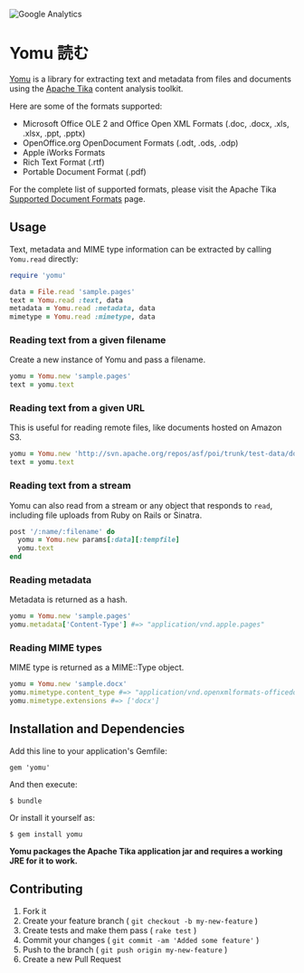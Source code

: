 ![Google Analytics](https://ga-beacon.appspot.com/UA-31066891-2/yomu/code)

# Yomu 読む

[Yomu](http://erol.github.com/yomu) is a library for extracting text and metadata from files and documents using the [Apache Tika](http://tika.apache.org/) content analysis toolkit.

Here are some of the formats supported:

- Microsoft Office OLE 2 and Office Open XML Formats (.doc, .docx, .xls, .xlsx,
  .ppt, .pptx)
- OpenOffice.org OpenDocument Formats (.odt, .ods, .odp)
- Apple iWorks Formats
- Rich Text Format (.rtf)
- Portable Document Format (.pdf)

For the complete list of supported formats, please visit the Apache Tika
[Supported Document Formats](http://tika.apache.org/0.9/formats.html) page.

## Usage

Text, metadata and MIME type information can be extracted by calling `Yomu.read` directly:

```ruby
require 'yomu'

data = File.read 'sample.pages'
text = Yomu.read :text, data
metadata = Yomu.read :metadata, data
mimetype = Yomu.read :mimetype, data
```

### Reading text from a given filename

Create a new instance of Yomu and pass a filename.

```ruby
yomu = Yomu.new 'sample.pages'
text = yomu.text
```

### Reading text from a given URL

This is useful for reading remote files, like documents hosted on Amazon S3.

```ruby
yomu = Yomu.new 'http://svn.apache.org/repos/asf/poi/trunk/test-data/document/sample.docx'
text = yomu.text
```

### Reading text from a stream

Yomu can also read from a stream or any object that responds to `read`, including file uploads from Ruby on Rails or Sinatra.

```ruby
post '/:name/:filename' do
  yomu = Yomu.new params[:data][:tempfile]
  yomu.text
end
```

### Reading metadata

Metadata is returned as a hash.

```ruby
yomu = Yomu.new 'sample.pages'
yomu.metadata['Content-Type'] #=> "application/vnd.apple.pages"
```

### Reading MIME types

MIME type is returned as a MIME::Type object.

```ruby
yomu = Yomu.new 'sample.docx'
yomu.mimetype.content_type #=> "application/vnd.openxmlformats-officedocument.wordprocessingml.document"
yomu.mimetype.extensions #=> ['docx']
```

## Installation and Dependencies

Add this line to your application's Gemfile:

    gem 'yomu'

And then execute:

    $ bundle

Or install it yourself as:

    $ gem install yomu

**Yomu packages the Apache Tika application jar and requires a working JRE for it to work.**

## Contributing

1. Fork it
2. Create your feature branch ( `git checkout -b my-new-feature` )
3. Create tests and make them pass ( `rake test` )
4. Commit your changes ( `git commit -am 'Added some feature'` )
5. Push to the branch ( `git push origin my-new-feature` )
6. Create a new Pull Request
